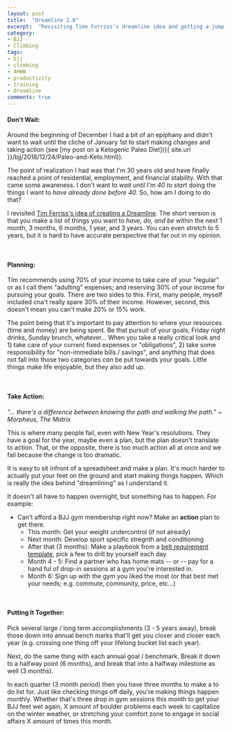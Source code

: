 ```yaml
---
layout: post
title:  "Dreamline 2.0"
excerpt:  "Revisiting Time Ferriss's dreamline idea and getting a jump start on the New Year."
category:
- BJJ
- Climbing
tags:
- bjj
- climbing
- 4HWW
- productivity
- training
- dreamline
comments: true
---
```


#### Don't Wait:

Around the beginning of December I had a bit of an epiphany and didn't want to wait until the cliche of January 1st to start making changes and taking action (see [my post on a Ketogenic Paleo Diet]({{ site.url }}/bjj/2018/12/24/Paleo-and-Keto.html)).

The point of realization I had was that I'm 30 years old and have finally reached a point of residential, employment, and financial stability.  With that came some awareness.  I don't want to *wait until I'm 40 to start* doing the things I want to *have already done before 40.*  So, how am I doing to do that?

I revisited [Tim Ferriss's idea of creating a Dreamline](https://tim.blog/lifestyle-costing/).  The short version is that you make a list of things you want to *have, do, and be* within the next 1 month, 3 months, 6 months, 1 year, and 3 years.  You can even stretch to 5 years, but it is hard to have accurate perspective that far out in my opinion.

<br />

#### Planning:

Tim recommends using 70% of your income to take care of your "regular" or as I call them "adulting" expenses; and reserving 30% of your income for pursuing your goals.  There are two sides to this.  First, many people, myself included cna't really spare 30% of their income.  However, second, this doesn't mean you can't make 20% or 15% work.

The point being that it's important to pay attention to where your resources (time and money) are being spent.  Be that pursuit of your goals, Friday night drinks, Sunday brunch, whatever...  When you take a really critical look and 1) take care of your current fixed expenses or "obligations", 2) take some responsibility for "non-immediate bills / savings", and anything that does not fall into those two categories *can* be put towards your goals.  Little things make life enjoyable, but they also add up.

<br />

#### Take Action:

*"... there's a difference between knowing the path and walking the path." ~ Morpheus, The Matrix*

This is where many people fail, even with New Year's resolutions.  They have a goal for the year, maybe even a plan, but the plan doesn't translate to action.  That, or the opposite, there is too much action all at once and we fail because the change is too dramatic.

It is easy to sit infront of a spreadsheet and make a plan.  It's much harder to actually put your feet on the ground and start making things happen.  Which is really the idea behind "dreamlining" as I understand it.

It doesn't all have to happen overnight, but something has to happen.  For example:

- Can't afford a BJJ gym membership right now?  Make an **action** plan to get there.
  - This month:  Get your weight undercontrol (if not already)
  - Next month:  Develop sport specific stregnth and conditioning
  - After that (3 months):  Make a playbook from a [belt requirement template](https://www.orlandobjj.com/uploads/2/1/1/9/21195504/belt_requirements.pdf), pick a few to drill by yourself each day
  - Month 4 - 5:  Find a partner who has home mats -- or -- pay for a hand ful of drop-in sessions at a gym you're interested in.
  - Month 6:  Sign up with the gym you liked the most (or that best met your needs; e.g. commute, community, price, etc...)

<br />

#### Putting It Together:

Pick several large / long term accomplishments (3 - 5 years away), break those down into annual bench marks that'll get you closer and closer each year (e.g. crossing one thing off your lifelong bucket list each year).

Next, do the same thing with each annual goal / benchmark.  Break it down to a halfway point (6 months), and break that into a halfway milestone as well (3 months).

In each quarter (3 month period) then you have three months to make a to do list for.  Just like checking things off daily, you're making things happen monthly.  Whether that's three drop in gym sessions this month to get your BJJ feet wet again, X amount of boulder problems each week to capitalize on the winter weather, or stretching your comfort zone to engage in social affairs X amount of times this month.
